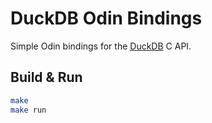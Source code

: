 # DuckDB Odin Bindings

Simple Odin bindings for the [DuckDB](https://duckdb.org) C API.

## Build & Run

```bash
make
make run
```
